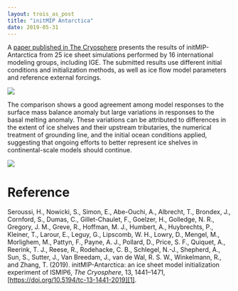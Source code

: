 ```yaml
---
layout: trois_as_post
title: "initMIP Antarctica"
date: 2019-05-31
---
```


A [paper published in The Cryosphere][1] presents the results of initMIP-Antarctica from 25 ice sheet simulations performed by 16 international modeling groups, including IGE. The submitted results use different initial conditions and initialization methods, as well as ice flow model parameters and reference external forcings. 

![]({{site.url}}projects_dir/img/InitMIP_Tab2.png)

The comparison shows a good agreement among model responses to the surface mass balance anomaly but large variations in responses to the basal melting anomaly. These variations can be attributed to differences in the extent of ice shelves and their upstream tributaries, the numerical treatment of grounding line, and the initial ocean conditions applied, suggesting that ongoing efforts to better represent ice shelves in continental-scale models should continue.

![]({{site.url}}projects_dir/img/InitMIP_fig4.png)

# Reference
Seroussi, H., Nowicki, S., Simon, E., Abe-Ouchi, A., Albrecht, T., Brondex, J., Cornford, S., Dumas, C., Gillet-Chaulet, F., Goelzer, H., Golledge, N. R., Gregory, J. M., Greve, R., Hoffman, M. J., Humbert, A., Huybrechts, P., Kleiner, T., Larour, E., Leguy, G., Lipscomb, W. H., Lowry, D., Mengel, M., Morlighem, M., Pattyn, F., Payne, A. J., Pollard, D., Price, S. F., Quiquet, A., Reerink, T. J., Reese, R., Rodehacke, C. B., Schlegel, N.-J., Shepherd, A., Sun, S., Sutter, J., Van Breedam, J., van de Wal, R. S. W., Winkelmann, R., and Zhang, T. (2019). initMIP-Antarctica: an ice sheet model initialization experiment of ISMIP6, _The Cryosphere_, 13, 1441–1471, [https://doi.org/10.5194/tc-13-1441-2019][1].

[1]: https://doi.org/10.5194/tc-13-1441-2019
